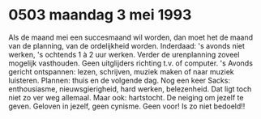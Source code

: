 # 0503 maandag 3 mei 1993
Als de maand mei een succesmaand wil worden, dan moet het de maand van de planning, van de ordelijkheid worden. Inderdaad: 's avonds niet werken, 's ochtends 1 à 2 uur werken. Verder de urenplanning zoveel mogelijk vasthouden. Geen uitglijders richting t.v. of computer. 's Avonds gericht ontspannen: lezen, schrijven, muziek maken of naar muziek luisteren. Plannen: thuis en de volgende dag.
Nog een keer Sacks: enthousiasme, nieuwsgierigheid, hard werken, belezenheid. Dat ligt toch niet zo ver weg allemaal. Maar ook: hartstocht. De neiging om jezelf te geven. Geloven in jezelf, geen cynisme. Geen voor! Is zo niet bedoeld!!